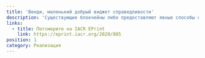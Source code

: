 ```yaml
---
title: 'Венди, маленький добрый виджет справедливости'
description: 'Существующие блокчейны либо предоставляют явные способы опережения, либо оставляют упорядочивание транзакций на полное усмотрение майнеров. В данной статье Клаус Курсаве предлагает новое определение справедливости с точки зрения упорядочивания транзакций в блокчейне с использованием местного времени.'
links:
  - title: Потсморите на IACR EPrint
    link: https://eprint.iacr.org/2020/885
position: 1
category: Реализация
---
```

